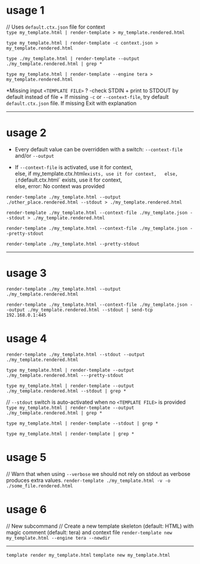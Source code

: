 
# usage 1

// Uses `default.ctx.json` file for context  
`type my_template.html | render-template > my_template.rendered.html`

`type my_template.html | render-template -c context.json > my_template.rendered.html`

`type ./my_template.html | render-template --output ./my_template.rendered.html | grep *`

`type my_template.html | render-template --engine tera > my_template.rendered.html`

*Missing input `<TEMPLATE FILE>` ? -check STDIN + print to STDOUT by default instead of file + If missing `-c` or `--context-file`, try default `default.ctx.json` file. If missing Exit with explanation  

---

# usage 2

* Every default value can be overridden with a switch: `--context-file` and/or `--output`

* If `--context-file` is activated, use it for context,  
	else, if my_template.ctx.html` exists, use it for context,  
	else, if `default.ctx.html` exists, use it for context,  
	else, error: No context was provided  

`render-template ./my_template.html --output ./other_place.rendered.html --stdout > ./my_template.rendered.html`

`render-template ./my_template.html --context-file ./my_template.json --stdout > ./my_template.rendered.html`

`render-template ./my_template.html --context-file ./my_template.json --pretty-stdout`

`render-template ./my_template.html --pretty-stdout`

---

# usage 3

`render-template ./my_template.html --output ./my_template.rendered.html`

`render-template ./my_template.html --context-file ./my_template.json --output ./my_template.rendered.html --stdout | send-tcp 192.168.0.1:445`

# usage 4

`render-template ./my_template.html --stdout --output ./my_template.rendered.html`

`type my_template.html | render-template --output ./my_template.rendered.html ---pretty-stdout`

`type my_template.html | render-template --output ./my_template.rendered.html --stdout | grep *`

// `--stdout` switch is auto-activated when no `<TEMPLATE FILE>` is provided
`type my_template.html | render-template --output ./my_template.rendered.html | grep *`

`type my_template.html | render-template --stdout | grep *`

`type my_template.html | render-template | grep *`

# usage 5  

// Warn that when using `--verbose` we should not rely on stdout as verbose produces extra values.
`render-template ./my_template.html -v -o ./some_file.rendered.html`

# usage 6

// New subcommand
// Create a new template skeleton (default: HTML) with magic comment (default: tera) and context file
`render-template new my_template.html --engine tera --newdir`

---

`template render my_template.html`
`template new my_template.html`
